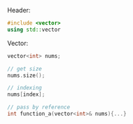 Header:
```c++
#include <vector>
using std::vector
```

Vector:
```c++
vector<int> nums;

// get size
nums.size();

// indexing
nums[index];

// pass by reference
int function_a(vector<int>& nums){...}
```